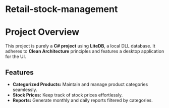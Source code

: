 # Retail-stock-management
# Project Overview

This project is purely a **C# project** using **LiteDB**, a local DLL database. It adheres to **Clean Architecture** principles and features a desktop application for the UI.

## Features

- **Categorized Products:** Maintain and manage product categories seamlessly.
- **Stock Prices:** Keep track of stock prices effortlessly.
- **Reports:** Generate monthly and daily reports filtered by categories.


